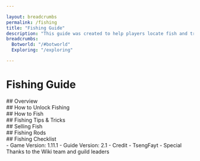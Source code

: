 ```yaml
---

layout: breadcrumbs
permalink: /fishing
title: "Fishing Guide"
description: "This guide was created to help players locate fish and track their collection and its value. It also includes a basic breakdown of how to unlock fishing and tips for catching what you need!"
breadcrumbs:
  Botworld: "/#botworld"
  Exploring: "/exploring"

---
```


# Fishing Guide

<div markdown="1" class=" ghcms ghcms-overview">
## Overview
</div>

<div markdown="1" class=" ghcms ghcms-unlocking">
## How to Unlock Fishing
</div>

<div markdown="1" class=" ghcms ghcms-howto">
## How to Fish
</div>

<div markdown="1" class=" ghcms ghcms-tips">
## Fishing Tips & Tricks
</div>

<div markdown="1" class=" ghcms ghcms-selling">
## Selling Fish
</div>

<div markdown="1" class=" ghcms ghcms-rods">
## Fishing Rods
</div>

<div markdown="1" class=" ghcms ghcms-checklist">
## Fishing Checklist
</div>

<div markdown="1" class=" ghcms ghcms-version">
- Game Version: 1.11.1 - Guide Version: 2.1
- Credit - TsengFayt - Special Thanks to the Wiki team and guild leaders
</div>
